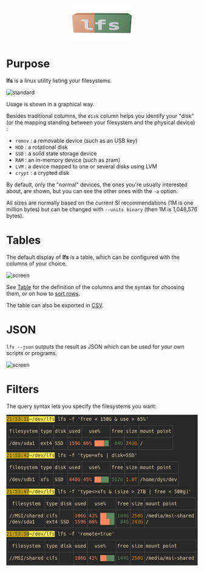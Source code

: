 
<p align=center>
<img src="img/logo-lfs.png" width=160px>
</p>

# Purpose

**lfs** is a linux utility listing your filesystems.

![standard](img/standard.png)

Usage is shown in a graphical way.

Besides traditional columns, the `disk` column helps you identify your "disk" (or the mapping standing between your filesystem and the physical device) :

* `remov` : a removable device (such as an USB key)
* `HDD` : a rotational disk
* `SSD` : a solid state storage device
* `RAM` : an in-memory device (such as zram)
* `LVM` : a device mapped to one or several disks using LVM
* `crypt` : a crypted disk

By default, only the "normal" devices, the ones you're usually interested about, are shown, but you can see the other ones with the `-a` option.

All sizes are normally based on the current SI recommendations (1M is one million bytes) but can be changed with `--units binary` (then 1M is 1,048,576 bytes).

# Tables

The default display of **lfs** is a table, which can be configured with the columns of your choice.

![screen](img/c=label+.png)

See [Table](./table) for the definition of the columns and the syntax for choosing them, or on how to [sort rows](./table#sort).

The table can also be exported in [CSV](./table#csv).

# JSON

`lfs --json` outputs the result as JSON which can be used for your own scripts or programs.

![screen](img/json-jq-tour.png)

# Filters

The query syntax lets you specify the filesystems you want:

![screen](img/filters.png)
